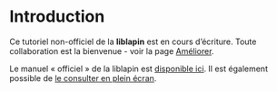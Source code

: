 
# Introduction #

Ce tutoriel non-officiel de la **liblapin** est en cours d’écriture.
Toute collaboration est la bienvenue - voir la page [Améliorer](extend.html).

Le manuel « officiel » de la liblapin est [disponible ici][manuel]. Il est également possible de [le consulter en plein écran][manuel plein ecran].

[manuel]: https://intra.epitech.eu/e-learning/#!/semester-1/B1-Infographie/cours-LibLapin-&-Documentation/Manuel
[manuel plein ecran]: https://cdn.local.epitech.eu/elearning/B-MUL-051/doc_lapin.htm
